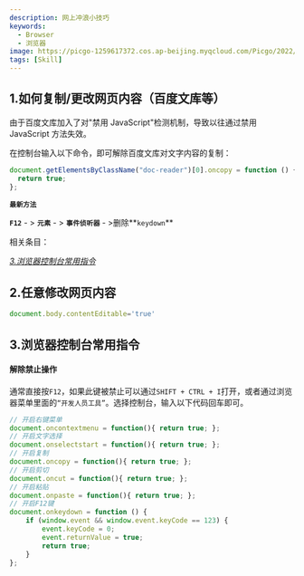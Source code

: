 ```yaml
---
description: 网上冲浪小技巧
keywords:
  - Browser
  - 浏览器
image: https://picgo-1259617372.cos.ap-beijing.myqcloud.com/Picgo/2022/01/19-11-28-23-404Lab.jpeg
tags: [Skill]
---
```


## 1.如何复制/更改网页内容（百度文库等）

由于百度文库加入了对"禁用 JavaScript"检测机制，导致以往通过禁用 JavaScript 方法失效。

在控制台输入以下命令，即可解除百度文库对文字内容的复制：

```js
document.getElementsByClassName("doc-reader")[0].oncopy = function () {
  return true;
};
```

**`最新方法`**

**`F12`** - > **`元素`** - > **`事件侦听器`** - >删除**`keydown`**

相关条目：

_[3.浏览器控制台常用指令](#3浏览器控制台常用指令)_

## 2.任意修改网页内容

```JavaScript
document.body.contentEditable='true'
```

## 3.浏览器控制台常用指令

#### 解除禁止操作

通常直接按`F12`，如果此键被禁止可以通过`SHIFT + CTRL + I`打开，或者通过浏览器菜单里面的`“开发人员工具”`。选择控制台，输入以下代码回车即可。

```JavaScript
// 开启右键菜单
document.oncontextmenu = function(){ return true; };
// 开启文字选择
document.onselectstart = function(){ return true; };
// 开启复制
document.oncopy = function(){ return true; };
// 开启剪切
document.oncut = function(){ return true; };
// 开启粘贴
document.onpaste = function(){ return true; };
// 开启F12键
document.onkeydown = function () {
    if (window.event && window.event.keyCode == 123) {
        event.keyCode = 0;
        event.returnValue = true;
        return true;
    }
};
```
